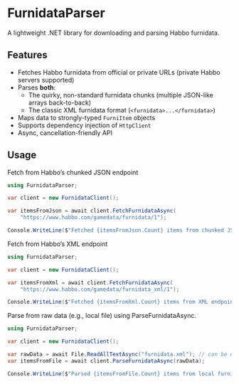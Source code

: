# FurnidataParser

A lightweight .NET library for downloading and parsing Habbo furnidata.

## Features

- Fetches Habbo furnidata from official or private URLs (private Habbo servers supported)  
- Parses **both**:
    - The quirky, non-standard furnidata chunks (multiple JSON-like arrays back-to-back)
    - The classic XML furnidata format (`<furnidata>...</furnidata>`)
- Maps data to strongly-typed `FurniItem` objects  
- Supports dependency injection of `HttpClient`  
- Async, cancellation-friendly API

## Usage

Fetch from Habbo’s chunked JSON endpoint

```csharp
using FurnidataParser;

var client = new FurnidataClient();

var itemsFromJson = await client.FetchFurnidataAsync(
    "https://www.habbo.com/gamedata/furnidata/1");

Console.WriteLine($"Fetched {itemsFromJson.Count} items from chunked JSON endpoint.");
```

Fetch from Habbo’s XML endpoint

```csharp
using FurnidataParser;

var client = new FurnidataClient();

var itemsFromXml = await client.FetchFurnidataAsync(
    "https://www.habbo.com/gamedata/furnidata_xml/1");

Console.WriteLine($"Fetched {itemsFromXml.Count} items from XML endpoint.");
```

Parse from raw data (e.g., local file) using ParseFurnidataAsync.

```csharp
using FurnidataParser;

var client = new FurnidataClient();

var rawData = await File.ReadAllTextAsync("furnidata.xml"); // can be either [[...]] furnidata or XML furnidata
var itemsFromFile = await client.ParseFurnidataAsync(rawData);

Console.WriteLine($"Parsed {itemsFromFile.Count} items from local furnidata file.");
```
